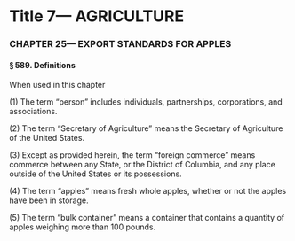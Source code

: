 
# Title 7— AGRICULTURE
### CHAPTER 25— EXPORT STANDARDS FOR APPLES
#### § 589. Definitions

When used in this chapter

(1) The term “person” includes individuals, partnerships, corporations, and associations.

(2) The term “Secretary of Agriculture” means the Secretary of Agriculture of the United States.

(3) Except as provided herein, the term “foreign commerce” means commerce between any State, or the District of Columbia, and any place outside of the United States or its possessions.

(4) The term “apples” means fresh whole apples, whether or not the apples have been in storage.

(5) The term “bulk container” means a container that contains a quantity of apples weighing more than 100 pounds.
